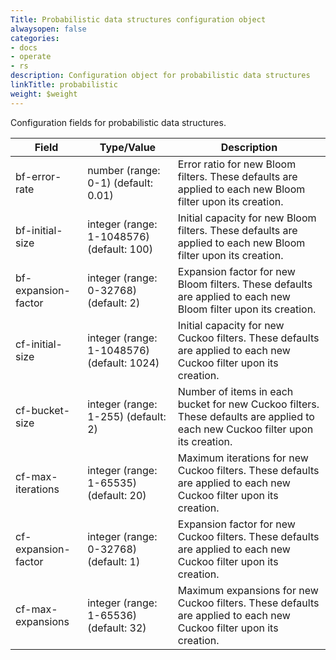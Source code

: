 ```yaml
---
Title: Probabilistic data structures configuration object
alwaysopen: false
categories:
- docs
- operate
- rs
description: Configuration object for probabilistic data structures
linkTitle: probabilistic
weight: $weight
---
```


Configuration fields for probabilistic data structures.

| Field | Type/Value | Description |
|-------|------------|-------------|
| bf-error-rate | number (range: 0-1) (default: 0.01) | Error ratio for new Bloom filters. These defaults are applied to each new Bloom filter upon its creation. |
| bf-initial-size | integer (range: 1-1048576) (default: 100) | Initial capacity for new Bloom filters. These defaults are applied to each new Bloom filter upon its creation. |
| bf-expansion-factor | integer (range: 0-32768) (default: 2) | Expansion factor for new Bloom filters. These defaults are applied to each new Bloom filter upon its creation. |
| cf-initial-size | integer (range: 1-1048576) (default: 1024) | Initial capacity for new Cuckoo filters. These defaults are applied to each new Cuckoo filter upon its creation. |
| cf-bucket-size | integer (range: 1-255) (default: 2) | Number of items in each bucket for new Cuckoo filters. These defaults are applied to each new Cuckoo filter upon its creation. |
| cf-max-iterations | integer (range: 1-65535) (default: 20) | Maximum iterations for new Cuckoo filters. These defaults are applied to each new Cuckoo filter upon its creation. |
| cf-expansion-factor | integer (range: 0-32768) (default: 1) | Expansion factor for new Cuckoo filters. These defaults are applied to each new Cuckoo filter upon its creation. |
| cf-max-expansions | integer (range: 1-65536) (default: 32) | Maximum expansions for new Cuckoo filters. These defaults are applied to each new Cuckoo filter upon its creation. |
